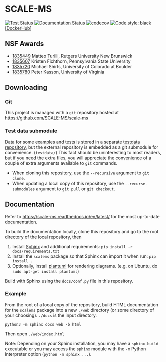 # SCALE-MS

[![Test Status](https://github.com/SCALE-MS/scale-ms/actions/workflows/tests.yml/badge.svg?branch=master)](https://github.com/SCALE-MS/scale-ms/actions/workflows/tests.yml)
[![Documentation Status](https://readthedocs.org/projects/scale-ms/badge/?version=latest)](https://scale-ms.readthedocs.io/en/latest/?badge=latest)
[![codecov](https://codecov.io/gh/SCALE-MS/scale-ms/branch/master/graph/badge.svg)](https://codecov.io/gh/SCALE-MS/scale-ms)
[![Code style: black](https://img.shields.io/badge/code%20style-black-000000.svg)](https://github.com/psf/black)
[[DockerHub]](https://hub.docker.com/r/scalems/ci)

## NSF Awards

* [1835449](https://www.nsf.gov/awardsearch/showAward?AWD_ID=1835449) Matteo Turilli, Rutgers University New Brunswick
* [1835607](https://www.nsf.gov/awardsearch/showAward?AWD_ID=1835607) Kristen Fichthorn, Pennsylvania State University
* [1835720](https://www.nsf.gov/awardsearch/showAward?AWD_ID=1835720) Michael Shirts, University of Colorado at Boulder
* [1835780](https://www.nsf.gov/awardsearch/showAward?AWD_ID=1835780) Peter Kasson, University of Virginia

## Downloading

### Git

This project is managed with a `git` repository hosted at https://github.com/SCALE-MS/scale-ms

### Test data submodule

Data for some examples and tests is stored in a separate
[testdata repository](https://github.com/SCALE-MS/testdata),
but the external repository is embedded as a git submodule for convenience.
(`testdata/`)
This fact should be uninteresting to most readers,
but if you need the extra files, you will appreciate the convenience of a couple of
extra arguments available to `git` commands.
* When cloning this repository, use the `--recursive` argument to `git clone`.
* When updating a local copy of this repository, use the `--recurse-submodules` argument to `git pull` or `git checkout`.

## Documentation

Refer to https://scale-ms.readthedocs.io/en/latest/ for the most up-to-date documentation.

To build the documentation locally, clone this repository and go to the root directory of the local repository, then
1. Install [Sphinx](https://www.sphinx-doc.org/en/master/) and additional requirements:
   `pip install -r docs/requirements.txt`
2. Install the `scalems` package so that Sphinx can import it when run: `pip install .`
3. Optionally, install [plantuml](https://plantuml.com/starting) for rendering diagrams.
   (e.g. on Ubuntu, do `sudo apt-get install plantuml`)

Build with Sphinx using the `docs/conf.py` file in this repository.

### Example
From the root of a local copy of the repository, build HTML documentation for the
`scalems` package into a new `./web` directory (or some directory of your choosing).
`./docs` is the input directory.

    python3 -m sphinx docs web -b html

Then open `./web/index.html`

Note: Depending on your Sphinx installation, you may have a `sphinx-build` executable
or you may access the `sphinx` module with the `-m` Python interpreter option
(`python -m sphinx ...`).
